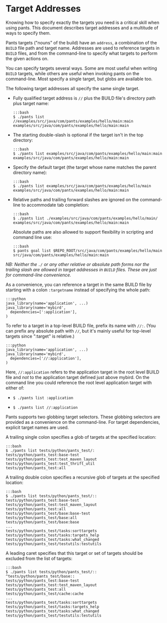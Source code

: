 Target Addresses
================

Knowing how to specify exactly the targets you need is a critical skill
when using pants. This document describes target addresses and a
multitude of ways to specify them.

Pants targets ("nouns" of the build) have an `address`, a combination of
the `BUILD` file path and target name. Addresses are used to reference
targets in `BUILD` files, and from the command-line to specify what
targets to perform the given actions on.

<a pantsmark="addresses_synonyms"> </a>

You can specify targets several ways. Some are most useful when writing
`BUILD` targets, while others are useful when invoking pants on the
command-line. Most specify a single target, but globs are available too.

The following target addresses all specify the same single target.

-   Fully qualified target address is `//` plus the BUILD file's directory path plus target name:

        :::bash
        $ ./pants list //examples/src/java/com/pants/examples/hello/main:main
        examples/src/java/com/pants/examples/hello/main:main

-   The starting double-slash is optional if the target isn't in the top directory:

        :::bash
        $ ./pants list examples/src/java/com/pants/examples/hello/main:main
        examples/src/java/com/pants/examples/hello/main:main

-   Specify the default target (the target whose name matches the parent directory name):

        :::bash
        $ ./pants list examples/src/java/com/pants/examples/hello/main
        examples/src/java/com/pants/examples/hello/main:main

-   Relative paths and trailing forward slashes are ignored on the
    command-line to accommodate tab completion:

        :::bash
        $ ./pants list ./examples/src/java/com/pants/examples/hello/main/
        examples/src/java/com/pants/examples/hello/main:main

    Absolute paths are also allowed to support flexibility in scripting
    and command line use:

        :::bash
        $ pants goal list $REPO_ROOT/src/java/com/pants/examples/hello/main
        src/java/com/pants/examples/hello/main:main

*NB: Neither the `./` or any other relative or absolute path forms nor the trailing slash are
allowed in target addresses in ``BUILD`` files. These are just for command-line convenience.*

As a convenience, you can reference a target in the same BUILD file by starting with a
colon ``:targetname`` instead of specifying the whole path:

    :::python
    java_library(name='application', ...)
    java_library(name='mybird',
      dependencies=[':application'],
    )

To refer to a target in a top-level BUILD file, prefix its name with `//:`. (You can prefix
any absolute path with `//`, but it's mainly useful for top-level targets since ":target" is
relative.)

    :::python
    java_library(name='application', ...)
    java_library(name='mybird',
      dependencies=['//:application'],
    )

Here, `//:application` refers to the application target in the root level
BUILD file and *not* to the application target defined just above
mybird. On the command line you could reference the root level
application target with either of:

-   `$ ./pants list :application`

-   `$ ./pants list //:application`

Pants supports two globbing target selectors. These globbing selectors
are provided as a convenience on the command-line. For target
dependencies, explicit target names are used.

A trailing single colon specifies a glob of targets at the specified
location:

    :::bash
    $ ./pants list tests/python/pants_test/:
    tests/python/pants_test:base-test
    tests/python/pants_test:test_maven_layout
    tests/python/pants_test:test_thrift_util
    tests/python/pants_test:all

A trailing double colon specifies a recursive glob of targets at the
specified location:

    :::bash
    $ ./pants list tests/python/pants_test/::
    tests/python/pants_test:base-test
    tests/python/pants_test:test_maven_layout
    tests/python/pants_test:all
    tests/python/pants_test/base:base-test
    tests/python/pants_test/base:all
    tests/python/pants_test/base:base
    ...
    tests/python/pants_test/tasks:sorttargets
    tests/python/pants_test/tasks:targets_help
    tests/python/pants_test/tasks:what_changed
    tests/python/pants_test/testutils:testutils

A leading caret specifies that this target or set of targets should be
excluded from the list of targets:

    :::bash
    $ ./pants list tests/python/pants_test/:: ^tests/python/pants_test/base::
    tests/python/pants_test:base-test
    tests/python/pants_test:test_maven_layout
    tests/python/pants_test:all
    tests/python/pants_test/cache:cache
    ...
    tests/python/pants_test/tasks:sorttargets
    tests/python/pants_test/tasks:targets_help
    tests/python/pants_test/tasks:what_changed
    tests/python/pants_test/testutils:testutils
